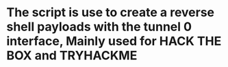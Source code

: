 
# The script is use to create a reverse shell payloads with the tunnel 0 interface, Mainly used for HACK THE BOX and TRYHACKME
